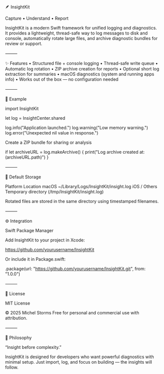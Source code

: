 🪶 InsightKit

Capture • Understand • Report

InsightKit is a modern Swift framework for unified logging and diagnostics.
It provides a lightweight, thread-safe way to log messages to disk and console, automatically rotate large files, and archive diagnostic bundles for review or support.

⸻

✨ Features
	•	Structured file + console logging
	•	Thread-safe write queue
	•	Automatic log rotation
	•	ZIP archive creation for reports
	•	Optional short log extraction for summaries
	•	macOS diagnostics (system and running apps info)
	•	Works out of the box — no configuration needed

⸻

🧩 Example

import InsightKit

let log = InsightCenter.shared

log.info("Application launched.")
log.warning("Low memory warning.")
log.error("Unexpected nil value in response.")

Create a ZIP bundle for sharing or analysis

if let archiveURL = log.makeArchive() {
    print("Log archive created at: \(archiveURL.path)")
}


⸻

📁 Default Storage

Platform	Location
macOS	~/Library/Logs/InsightKit/insight.log
iOS / Others	Temporary directory (/tmp/InsightKit/insight.log)

Rotated files are stored in the same directory using timestamped filenames.

⸻

⚙️ Integration

Swift Package Manager

Add InsightKit to your project in Xcode:

https://github.com/yourusername/InsightKit

Or include it in Package.swift:

.package(url: "https://github.com/yourusername/InsightKit.git", from: "1.0.0")


⸻

🧾 License

MIT License

© 2025 Michel Storms
Free for personal and commercial use with attribution.

⸻

💬 Philosophy

“Insight before complexity.”

InsightKit is designed for developers who want powerful diagnostics with minimal setup.
Just import, log, and focus on building — the insights will follow.
